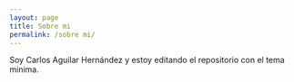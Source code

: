 ```yaml
---
layout: page
title: Sobre mi
permalink: /sobre mi/
---
```


Soy Carlos Aguilar Hernández y estoy editando el repositorio con el tema minima.


[jekyll-organization]: https://github.com/jekyll
